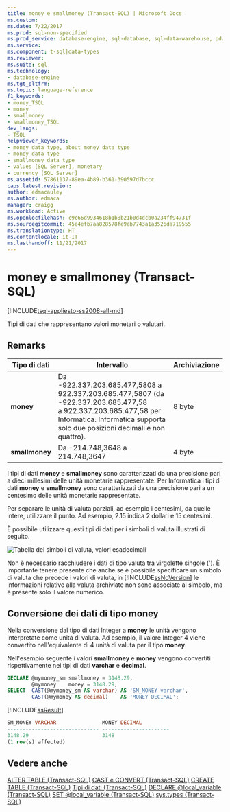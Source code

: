 ```yaml
---
title: money e smallmoney (Transact-SQL) | Microsoft Docs
ms.custom: 
ms.date: 7/22/2017
ms.prod: sql-non-specified
ms.prod_service: database-engine, sql-database, sql-data-warehouse, pdw
ms.service: 
ms.component: t-sql|data-types
ms.reviewer: 
ms.suite: sql
ms.technology:
- database-engine
ms.tgt_pltfrm: 
ms.topic: language-reference
f1_keywords:
- money_TSQL
- money
- smallmoney
- smallmoney_TSQL
dev_langs:
- TSQL
helpviewer_keywords:
- money data type, about money data type
- money data type
- smallmoney data type
- values [SQL Server], monetary
- currency [SQL Server]
ms.assetid: 57861137-89ea-4b89-b361-390597d7bccc
caps.latest.revision: 
author: edmacauley
ms.author: edmaca
manager: craigg
ms.workload: Active
ms.openlocfilehash: c9c66d9934618b1b8b21b0d4dcb0a234ff94731f
ms.sourcegitcommit: 45e4efb7aa828578fe9eb7743a1a3526da719555
ms.translationtype: HT
ms.contentlocale: it-IT
ms.lasthandoff: 11/21/2017
---
```

# <a name="money-and-smallmoney-transact-sql"></a>money e smallmoney (Transact-SQL)
[!INCLUDE[tsql-appliesto-ss2008-all-md](../../includes/tsql-appliesto-ss2008-all-md.md)]

Tipi di dati che rappresentano valori monetari o valutari.
  
## <a name="remarks"></a>Remarks  
  
|Tipo di dati|Intervallo|Archiviazione|  
|---|---|---|
|**money**|Da -922.337.203.685.477,5808 a 922.337.203.685.477,5807 (da -922.337.203.685.477,58<br />a 922.337.203.685.477,58 per Informatica.  Informatica supporta solo due posizioni decimali e non quattro).|8 byte|  
|**smallmoney**|Da -214.748,3648 a 214.748,3647|4 byte|  
  
I tipi di dati **money** e **smallmoney** sono caratterizzati da una precisione pari a dieci millesimi delle unità monetarie rappresentate. Per Informatica i tipi di dati **money** e **smallmoney** sono caratterizzati da una precisione pari a un centesimo delle unità monetarie rappresentate.
  
Per separare le unità di valuta parziali, ad esempio i centesimi, da quelle intere, utilizzare il punto. Ad esempio, 2.15 indica 2 dollari e 15 centesimi.
  
È possibile utilizzare questi tipi di dati per i simboli di valuta illustrati di seguito.
  
![Tabella dei simboli di valuta, valori esadecimali](../../t-sql/data-types/media/money01.gif "Tabella dei simboli di valuta, valori esadecimali")
  
Non è necessario racchiudere i dati di tipo valuta tra virgolette singole ('). È importante tenere presente che anche se è possibile specificare un simbolo di valuta che precede i valori di valuta, in [!INCLUDE[ssNoVersion](../../includes/ssnoversion-md.md)] le informazioni relative alla valuta archiviate non sono associate al simbolo, ma è presente solo il valore numerico.
  
## <a name="converting-money-data"></a>Conversione dei dati di tipo money
Nella conversione dal tipo di dati Integer a **money** le unità vengono interpretate come unità di valuta. Ad esempio, il valore Integer 4 viene convertito nell'equivalente di 4 unità di valuta per il tipo **money**.
  
Nell'esempio seguente i valori **smallmoney** e **money** vengono convertiti rispettivamente nei tipi di dati **varchar** e **decimal**.
  
```sql
DECLARE @mymoney_sm smallmoney = 3148.29,  
        @mymoney    money = 3148.29;  
SELECT  CAST(@mymoney_sm AS varchar) AS 'SM_MONEY varchar',  
        CAST(@mymoney AS decimal)    AS 'MONEY DECIMAL';  
```  
  
[!INCLUDE[ssResult](../../includes/ssresult-md.md)]
  
```sql
SM_MONEY VARCHAR               MONEY DECIMAL  
------------------------------ ----------------------  
3148.29                        3148    
(1 row(s) affected)  
```  
  
## <a name="see-also"></a>Vedere anche
[ALTER TABLE &#40;Transact-SQL&#41;](../../t-sql/statements/alter-table-transact-sql.md)
[CAST e CONVERT &#40;Transact-SQL&#41;](../../t-sql/functions/cast-and-convert-transact-sql.md)
[CREATE TABLE &#40;Transact-SQL&#41;](../../t-sql/statements/create-table-transact-sql.md)
[Tipi di dati &#40;Transact-SQL&#41;](../../t-sql/data-types/data-types-transact-sql.md)
[DECLARE @local_variable &#40;Transact-SQL&#41;](../../t-sql/language-elements/declare-local-variable-transact-sql.md)
[SET @local_variable &#40;Transact-SQL&#41;](../../t-sql/language-elements/set-local-variable-transact-sql.md)
[sys.types &#40;Transact-SQL&#41;](../../relational-databases/system-catalog-views/sys-types-transact-sql.md)
  
  
